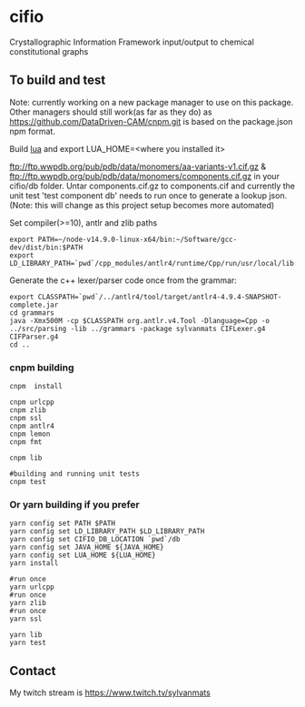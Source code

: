 # cifio
Crystallographic Information Framework input/output to chemical constitutional graphs



## To build and test

Note: currently working on a new package manager to use on this package.  Other managers should still 
work(as far as they do) as https://github.com/DataDriven-CAM/cnpm.git is based on the package.json npm format.


Build [lua](http://www.lua.org/) and export LUA_HOME=&lt;where you installed it>

ftp://ftp.wwpdb.org/pub/pdb/data/monomers/aa-variants-v1.cif.gz & ftp://ftp.wwpdb.org/pub/pdb/data/monomers/components.cif.gz in your cifio/db folder. Untar
components.cif.gz to components.cif and currently the unit test 'test component db' needs to run once 
to generate a lookup json.
(Note: this will change as this project setup becomes more automated)


Set compiler(>=10), antlr and zlib paths

```
export PATH=~/node-v14.9.0-linux-x64/bin:~/Software/gcc-dev/dist/bin:$PATH
export LD_LIBRARY_PATH=`pwd`/cpp_modules/antlr4/runtime/Cpp/run/usr/local/lib:`pwd`/cpp_modules/zlib/dist/lib:$LD_LIBRARY_PATH
```

Generate the c++ lexer/parser code once from the grammar:

```
export CLASSPATH=`pwd`/../antlr4/tool/target/antlr4-4.9.4-SNAPSHOT-complete.jar
cd grammars
java -Xmx500M -cp $CLASSPATH org.antlr.v4.Tool -Dlanguage=Cpp -o ../src/parsing -lib ../grammars -package sylvanmats CIFLexer.g4 CIFParser.g4
cd ..
```

### cnpm building

```
cnpm  install

cnpm urlcpp
cnpm zlib
cnpm ssl
cnpm antlr4
cnpm lemon
cnpm fmt

cnpm lib

#building and running unit tests
cnpm test

```

### Or yarn building if you prefer

```
yarn config set PATH $PATH
yarn config set LD_LIBRARY_PATH $LD_LIBRARY_PATH
yarn config set CIFIO_DB_LOCATION `pwd`/db
yarn config set JAVA_HOME ${JAVA_HOME}
yarn config set LUA_HOME ${LUA_HOME}
yarn install

#run once
yarn urlcpp
#run once
yarn zlib
#run once
yarn ssl

yarn lib
yarn test
```

## Contact

My twitch stream is https://www.twitch.tv/sylvanmats